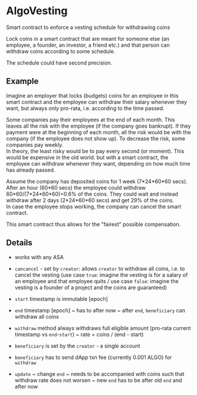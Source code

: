 # AlgoVesting
Smart contract to enforce a vesting schedule for withdrawing coins

Lock coins in a smart contract that are meant for someone else (an employee, a founder, an investor, a friend etc.) and that person can withdraw coins according to some schedule.  

The schedule could have second precision.  

## Example  
Imagine an employer that locks (budgets) coins for an employee in this smart contract and the employee can withdraw their salary whenever they want, but always only pro-rata, i.e. according to the time passed.  

Some companies pay their employees at the end of each month. This leaves all the risk with the employee (if the company goes bankrupt). If they payment were at the beginning of each month, all the risk would be with the company (if the employee does not show up). To decrease the risk, some companies pay weekly.  
In theory, the least risky would be to pay every second (or moment). This would be expensive in the old world. but with a smart contract, the employee can withdraw whenever they want, depending on how much time has already passed.  

Assume the company has deposited coins for 1 week (7\*24\*60\*60 secs). After an hour (60\*60 secs) the employee could withdraw 60\*60/(7\*24\*60\*60)=0.6% of the coins. They could wait and instead withdraw after 2 days (2\*24\*60\*60 secs) and get 29% of the coins.  
In case the employee stops working, the company can cancel the smart contract.  

This smart contract thus allows for the "fairest" possible compensation.

## Details

- works with any ASA

- `cancancel` - set by `creator`: allows `creator` to withdraw all coins, i.e. to cancel the vesting (use case `true`: imagine the vesting is for a salary of an employee and that employee quits / use case `false`: imagine the vesting is a founder of a project and the coins are guaranteed)

- `start` timestamp is immutable [epoch]

- `end` timestamp [epoch] ~ has to after now  ~ after `end`, `beneficiary` can withdraw all coins

- `withdraw` method always withdraws full eligible amount (pro-rata current timestamp vs `end`-`start`) ~ rate = coins / (end - start)

- `beneficiary` is set by the `creator` - a single account

- `beneficiary` has to send dApp txn fee (currently 0.001 ALGO) for `withdraw`

- `update` ~ change `end` ~ needs to be accompanied with coins such that withdraw rate does not worsen ~ new `end` has to be after old `end` and after now
